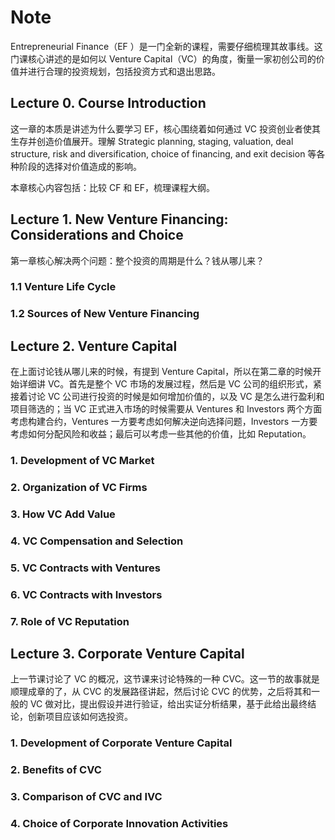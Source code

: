 # Note

Entrepreneurial Finance（EF ）是一门全新的课程，需要仔细梳理其故事线。这门课核心讲述的是如何以 Venture Capital（VC）的角度，衡量一家初创公司的价值并进行合理的投资规划，包括投资方式和退出思路。

## Lecture 0. Course Introduction

这一章的本质是讲述为什么要学习 EF，核心围绕着如何通过 VC 投资创业者使其生存并创造价值展开。理解 Strategic planning, staging, valuation, deal structure, risk and diversification, choice of financing, and exit decision 等各种阶段的选择对价值造成的影响。

本章核心内容包括：比较 CF 和 EF，梳理课程大纲。



## Lecture 1. New Venture Financing: Considerations and Choice

第一章核心解决两个问题：整个投资的周期是什么？钱从哪儿来？

### 1.1 Venture Life Cycle

### 1.2 Sources of New Venture Financing



## Lecture 2. Venture Capital

在上面讨论钱从哪儿来的时候，有提到 Venture Capital，所以在第二章的时候开始详细讲 VC。首先是整个 VC 市场的发展过程，然后是 VC 公司的组织形式，紧接着讨论 VC 公司进行投资的时候是如何增加价值的，以及 VC 是怎么进行盈利和项目筛选的；当 VC 正式进入市场的时候需要从 Ventures 和 Investors 两个方面考虑构建合约，Ventures 一方要考虑如何解决逆向选择问题，Investors 一方要考虑如何分配风险和收益；最后可以考虑一些其他的价值，比如 Reputation。

### 1. Development of VC Market

### 2. Organization of VC Firms

### 3. How VC Add Value

### 4. VC Compensation and Selection

### 5. VC Contracts with Ventures

### 6. VC Contracts with Investors

### 7. Role of VC Reputation



## Lecture 3. Corporate Venture Capital

上一节课讨论了 VC 的概况，这节课来讨论特殊的一种 CVC。这一节的故事就是顺理成章的了，从 CVC 的发展路径讲起，然后讨论 CVC 的优势，之后将其和一般的 VC 做对比，提出假设并进行验证，给出实证分析结果，基于此给出最终结论，创新项目应该如何选投资。

### 1. Development of Corporate Venture Capital

### 2. Benefits of CVC

### 3. Comparison of CVC and IVC

### 4. Choice of Corporate Innovation Activities